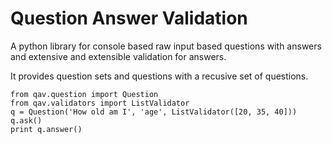 # Question Answer Validation
A python library for console based raw input based questions with answers and
extensive and extensible validation for answers.

It provides question sets and questions with a recusive set of questions.

```
from qav.question import Question
from qav.validators import ListValidator
q = Question('How old am I', 'age', ListValidator([20, 35, 40]))
q.ask()
print q.answer()
```

